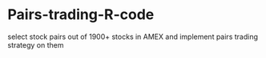 # Pairs-trading-R-code
select stock pairs out of 1900+ stocks in AMEX and implement pairs trading strategy on them
